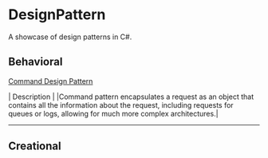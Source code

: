 # DesignPattern
A showcase of design patterns in C#.

## Behavioral
[Command Design Pattern](https://github.com/KalebGarrett/DesignPattern/tree/main/DesignPattern.Command)

| Description |
|Command pattern encapsulates a request as an object that contains all the information about the request, including requests for queues or logs, allowing for much more complex architectures.|

---

## Creational